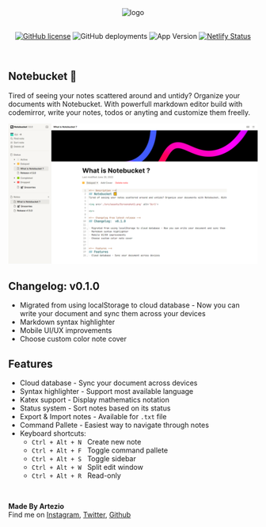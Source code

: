<!-- Cover -->
<div align='center'>

<img src='https://i.ibb.co/1RMFF12/Frame-21.png' alt='logo' width=100>

<br>
<br>


[![GitHub license](https://img.shields.io/github/license/Artezi0/note?style=flat-square)](https://github.com/Artezi0/notebucket/blob/new/LICENSE)
![GitHub deployments](https://img.shields.io/github/deployments/Artezi0/notebucket/Production?color=lightGreen&label=build&style=flat-square)
![App Version](https://img.shields.io/badge/version-v0.1.0-orange?style=flat-square)
[![Netlify Status](https://api.netlify.com/api/v1/badges/730baaaf-f6c6-4d49-8a77-a043df35ba24/deploy-status)](https://app.netlify.com/sites/notebuckett/deploys)

</div>

<br>

<!-- Description -->
## Notebucket 📒
Tired of seeing your notes scattered around and untidy? Organize your documents with Notebucket. With powerfull markdown editor build with codemirror, write your notes, todos or anyting and customize them freelly.

<img src='./src/assets/Screenshot1.png' alt='Scr1'>

<br>

<!-- Changelog from latest release -->
## Changelog:  v0.1.0

- Migrated from using localStorage to cloud database - Now you can write your document and sync them across your devices
- Markdown syntax highlighter 
- Mobile UI/UX improvements
- Choose custom color note cover


<!-- Features -->
## Features
- Cloud database - Sync your document across devices
- Syntax highlighter - Support most available language
- Katex support - Display mathematics notation
- Status system - Sort notes based on its status
- Export & Import notes - Available for `.txt` file
- Command Pallete - Easiest way to navigate through notes
- Keyboard shortcuts:
    - `Ctrl + Alt + N` &nbsp; Create new note
    - `Ctrl + Alt + F` &nbsp; Toggle command pallete
    - `Ctrl + Alt + S` &nbsp; Toggle sidebar
    - `Ctrl + Alt + W` &nbsp; Split edit window
    - `Ctrl + Alt + R` &nbsp; Read-only

<br>

**Made By Artezio** <br /> Find me on 
[Instagram](https://instagram.com/artezio_),
[Twitter](https://twitter.com/Artezio0),
[Github](https://github.com/Artezi0)
